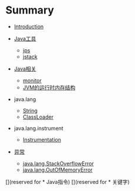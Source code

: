 # Summary

* [Introduction](README.md)

* [Java工具](book/tools/README.md)
    * [jps](book/tools/jps.md)
    * [jstack](book/tools/jstack.md)

* [Java相关]()
    * [monitor](book/language/monitor.md)
    * [JVM的运行时内存结构](book/language/jvm-memory-structure.md)

* java.lang
    * [String](book/java.lang/String.md)
    * [ClassLoader](book/java.lang/ClassLoader.md)

* java.lang.instrument
    * [Instrumentation](book/java.lang.instrument/Instrumentation.md)

* [异常]()
    * [java.lang.StackOverflowError](book/exception/StackOverflowError.md)
    * [java.lang.OutOfMemoryError](book/exception/OutOfMemoryError.md)

[](reserved for * Java指令)
[](reserved for * 关键字)